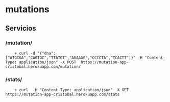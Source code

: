 # mutations

## Servicios 

  ### /mutation/
        + curl -d '{"dna":["ATGCGA","CAGTGC","TTATGT","AGAAGG","CCCCTA","TCACTT"]}' -H "Content-Type: application/json" -X POST  https://mutation-app-cristobal.herokuapp.com/mutation/ 
  ### /stats/
        + curl  -H "Content-Type: application/json" -X GET https://mutation-app-cristobal.herokuapp.com/stats 
